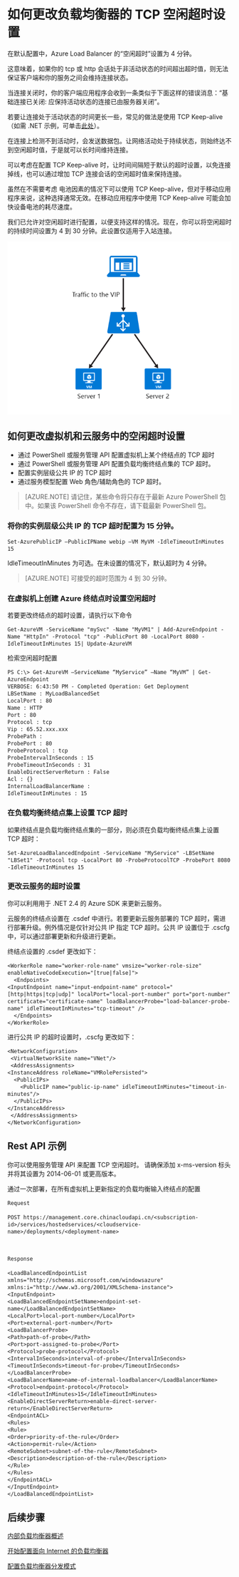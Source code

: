 <properties 
   pageTitle="配置负载均衡器的 TCP 空闲超时 | Azure"
   description="配置负载均衡器的 TCP 空闲超时"
   services="load-balancer"
   documentationCenter="na"
   authors="joaoma"
   manager="carmonm"
   editor="tysonn" />
<tags
   ms.service="load-balancer"
   ms.devlang="na"
   ms.topic="article"
   ms.tgt_pltfrm="na"
   ms.workload="infrastructure-services"
   ms.date="03/03/2016"
   wacn.date="08/29/2016"
   ms.author="sewhee" />


# 如何更改负载均衡器的 TCP 空闲超时设置

在默认配置中，Azure Load Balancer 的“空闲超时”设置为 4 分钟。

这意味着，如果你的 tcp 或 http 会话处于非活动状态的时间超出超时值，则无法保证客户端和你的服务之间会维持连接状态。

当连接关闭时，你的客户端应用程序会收到一条类似于下面这样的错误消息：“基础连接已关闭: 应保持活动状态的连接已由服务器关闭”。

若要让连接处于活动状态的时间更长一些，常见的做法是使用 TCP Keep-alive（如需 .NET 示例，可单击[此处](https://msdn.microsoft.com/zh-cn/library/system.net.servicepoint.settcpkeepalive.aspx)）。

在连接上检测不到活动时，会发送数据包。让网络活动处于持续状态，则始终达不到空闲超时值，于是就可以长时间维持连接。

可以考虑在配置 TCP Keep-alive 时，让时间间隔短于默认的超时设置，以免连接掉线，也可以通过增加 TCP 连接会话的空闲超时值来保持连接。

虽然在不需要考虑 电池因素的情况下可以使用 TCP Keep-alive，但对于移动应用程序来说，这种选择通常无效。在移动应用程序中使用 TCP Keep-alive 可能会加快设备电池的耗尽速度。

我们已允许对空闲超时进行配置，以便支持这样的情况。现在，你可以将空闲超时的持续时间设置为 4 到 30 分钟。此设置仅适用于入站连接。

![tcptimeout](./media/load-balancer-tcp-idle-timeout/image1.png)


## 如何更改虚拟机和云服务中的空闲超时设置

- 通过 PowerShell 或服务管理 API 配置虚拟机上某个终结点的 TCP 超时
- 通过 PowerShell 或服务管理 API 配置负载均衡终结点集的 TCP 超时。
- 配置实例层级公共 IP 的 TCP 超时
- 通过服务模型配置 Web 角色/辅助角色的 TCP 超时。
 

>[AZURE.NOTE] 请记住，某些命令将只存在于最新 Azure PowerShell 包中。如果该 PowerShell 命令不存在，请下载最新 PowerShell 包。

 
### 将你的实例层级公共 IP 的 TCP 超时配置为 15 分钟。

	Set-AzurePublicIP –PublicIPName webip –VM MyVM -IdleTimeoutInMinutes 15

IdleTimeoutInMinutes 为可选。在未设置的情况下，默认超时为 4 分钟。

>[AZURE.NOTE] 可接受的超时范围为 4 到 30 分钟。
 
### 在虚拟机上创建 Azure 终结点时设置空闲超时

若要更改终结点的超时设置，请执行以下命令

	Get-AzureVM -ServiceName "mySvc" -Name "MyVM1" | Add-AzureEndpoint -Name "HttpIn" -Protocol "tcp" -PublicPort 80 -LocalPort 8080 -IdleTimeoutInMinutes 15| Update-AzureVM
 
检索空闲超时配置

	PS C:\> Get-AzureVM –ServiceName “MyService” –Name “MyVM” | Get-AzureEndpoint
	VERBOSE: 6:43:50 PM - Completed Operation: Get Deployment
	LBSetName : MyLoadBalancedSet
	LocalPort : 80
	Name : HTTP
	Port : 80
	Protocol : tcp
	Vip : 65.52.xxx.xxx
	ProbePath :
	ProbePort : 80
	ProbeProtocol : tcp
	ProbeIntervalInSeconds : 15
	ProbeTimeoutInSeconds : 31
	EnableDirectServerReturn : False
	Acl : {}
	InternalLoadBalancerName :
	IdleTimeoutInMinutes : 15
 
### 在负载均衡终结点集上设置 TCP 超时

如果终结点是负载均衡终结点集的一部分，则必须在负载均衡终结点集上设置 TCP 超时：

	Set-AzureLoadBalancedEndpoint -ServiceName "MyService" -LBSetName "LBSet1" -Protocol tcp -LocalPort 80 -ProbeProtocolTCP -ProbePort 8080 -IdleTimeoutInMinutes 15
 
### 更改云服务的超时设置

你可以利用用于 .NET 2.4 的 Azure SDK 来更新云服务。

云服务的终结点设置在 .csdef 中进行。若要更新云服务部署的 TCP 超时，需进行部署升级。例外情况是仅针对公共 IP 指定 TCP 超时。公共 IP 设置位于 .cscfg 中，可以通过部署更新和升级进行更新。

终结点设置的 .csdef 更改如下：

	<WorkerRole name="worker-role-name" vmsize="worker-role-size" enableNativeCodeExecution="[true|false]">
	  <Endpoints>
    <InputEndpoint name="input-endpoint-name" protocol="[http|https|tcp|udp]" localPort="local-port-number" port="port-number" certificate="certificate-name" loadBalancerProbe="load-balancer-probe-name" idleTimeoutInMinutes="tcp-timeout" />
	  </Endpoints>
	</WorkerRole>

进行公共 IP 的超时设置时，.cscfg 更改如下：

	<NetworkConfiguration>
 	 <VirtualNetworkSite name="VNet"/>
 	 <AddressAssignments>
    <InstanceAddress roleName="VMRolePersisted">
      <PublicIPs>
        <PublicIP name="public-ip-name" idleTimeoutInMinutes="timeout-in-minutes"/>
      </PublicIPs>
    </InstanceAddress>
 	 </AddressAssignments>
	</NetworkConfiguration>

## Rest API 示例

你可以使用服务管理 API 来配置 TCP 空闲超时。
请确保添加 x-ms-version 标头并将其设置为 2014-06-01 或更高版本。
 
通过一次部署，在所有虚拟机上更新指定的负载均衡输入终结点的配置
	
	Request

	POST https://management.core.chinacloudapi.cn/<subscription-id>/services/hostedservices/<cloudservice-name>/deployments/<deployment-name>
<BR>

	Response

	<LoadBalancedEndpointList xmlns="http://schemas.microsoft.com/windowsazure" xmlns:i="http://www.w3.org/2001/XMLSchema-instance">
	<InputEndpoint>
	<LoadBalancedEndpointSetName>endpoint-set-name</LoadBalancedEndpointSetName>
	<LocalPort>local-port-number</LocalPort>
	<Port>external-port-number</Port>
	<LoadBalancerProbe>
	<Path>path-of-probe</Path>
	<Port>port-assigned-to-probe</Port>
	<Protocol>probe-protocol</Protocol>
	<IntervalInSeconds>interval-of-probe</IntervalInSeconds>
	<TimeoutInSeconds>timeout-for-probe</TimeoutInSeconds>
	</LoadBalancerProbe>
	<LoadBalancerName>name-of-internal-loadbalancer</LoadBalancerName>
	<Protocol>endpoint-protocol</Protocol>
	<IdleTimeoutInMinutes>15</IdleTimeoutInMinutes>
	<EnableDirectServerReturn>enable-direct-server-return</EnableDirectServerReturn>
	<EndpointACL>
	<Rules>
	<Rule>
	<Order>priority-of-the-rule</Order>
	<Action>permit-rule</Action>
	<RemoteSubnet>subnet-of-the-rule</RemoteSubnet>
	<Description>description-of-the-rule</Description>
	</Rule>
	</Rules>
	</EndpointACL>
	</InputEndpoint>
	</LoadBalancedEndpointList>

## 后续步骤

[内部负载均衡器概述](/documentation/articles/load-balancer-internal-overview/)

[开始配置面向 Internet 的负载均衡器](/documentation/articles/load-balancer-get-started-internet-arm-ps/)

[配置负载均衡器分发模式](/documentation/articles/load-balancer-distribution-mode/)

 

<!---HONumber=Mooncake_0822_2016-->